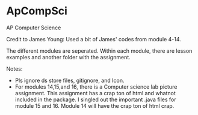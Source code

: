 # ApCompSci
AP Computer Science

Credit to James Young: Used a bit of James' codes from module 4-14. 

The different modules are seperated. Within each module, there are lesson examples and another folder with the assignment.

Notes:
- Pls ignore ds store files, gitignore, and Icon.
- For modules 14,15,and 16, there is a Computer science lab picture assignment. This assignment has a crap ton of html and
whatnot included in the package. I singled out the important .java files for module 15 and 16. Module 14 will have the crap
ton of html crap.
